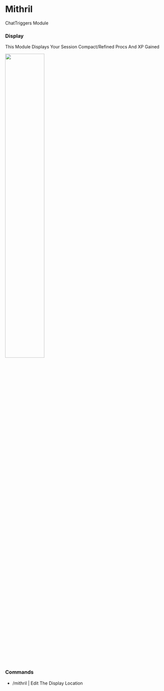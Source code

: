 # Mithril
ChatTriggers Module

### Display
This Module Displays Your Session Compact/Refined Procs And XP Gained

<img src="https://cdn.discordapp.com/attachments/749514137335365643/1038350484093800458/image.png" width=50%>

### Commands
* /mithril | Edit The Display Location
